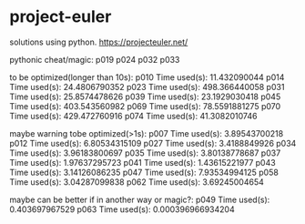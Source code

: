 # project-euler
solutions using python.
https://projecteuler.net/

pythonic cheat/magic:
p019
p024
p032
p033


to be optimized(longer than 10s):
p010
Time used(s): 11.432090044
p014
Time used(s): 24.4806790352
p023
Time used(s): 498.366440058
p031
Time used(s): 25.8574478626
p039
Time used(s): 23.1929030418
p045
Time used(s): 403.543560982
p069
Time used(s): 78.5591881275
p070
Time used(s): 429.472760916
p074
Time used(s): 41.3082010746


maybe warning tobe optimized(>1s):
p007
Time used(s): 3.89543700218
p012
Time used(s): 6.80534315109
p027
Time used(s): 3.4188849926
p034
Time used(s): 3.96183800697
p035
Time used(s): 3.80138778687
p037
Time used(s): 1.97637295723
p041
Time used(s): 1.43615221977
p043
Time used(s): 3.14126086235
p047
Time used(s): 7.93534994125
p058
Time used(s): 3.04287099838
p062
Time used(s): 3.69245004654


maybe can be better if in another way or magic?:
p049
Time used(s): 0.403697967529
p063
Time used(s): 0.000396966934204